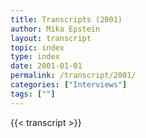 ```yaml
---
title: Transcripts (2001)
author: Mika Epstein
layout: transcript
topic: index
type: index
date: 2001-01-01
permalink: /transcript/2001/
categories: ["Interviews"]
tags: [""]
---
```


{{< transcript >}}